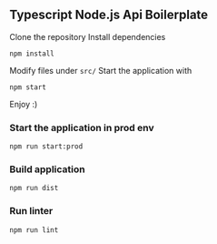 ## Typescript Node.js Api Boilerplate

Clone the repository
Install dependencies
```
npm install
```
Modify files under ```src/```
Start the application with
```
npm start
```
Enjoy :)


### Start the application in prod env
```
npm run start:prod
```

### Build application
```
npm run dist
```

### Run linter
```
npm run lint
```